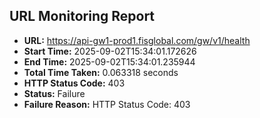 ## URL Monitoring Report

- **URL:** https://api-gw1-prod1.fisglobal.com/gw/v1/health
- **Start Time:** 2025-09-02T15:34:01.172626
- **End Time:** 2025-09-02T15:34:01.235944
- **Total Time Taken:** 0.063318 seconds
- **HTTP Status Code:** 403
- **Status:** Failure
- **Failure Reason:** HTTP Status Code: 403

